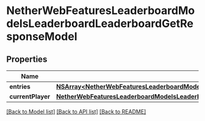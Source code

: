 # NetherWebFeaturesLeaderboardModelsLeaderboardLeaderboardGetResponseModel

## Properties
Name | Type | Description | Notes
------------ | ------------- | ------------- | -------------
**entries** | [**NSArray&lt;NetherWebFeaturesLeaderboardModelsLeaderboardLeaderboardGetResponseModelLeaderboardEntry&gt;***](NetherWebFeaturesLeaderboardModelsLeaderboardLeaderboardGetResponseModelLeaderboardEntry.md) |  | [optional] 
**currentPlayer** | [**NetherWebFeaturesLeaderboardModelsLeaderboardLeaderboardGetResponseModelLeaderboardEntry***](NetherWebFeaturesLeaderboardModelsLeaderboardLeaderboardGetResponseModelLeaderboardEntry.md) |  | [optional] 

[[Back to Model list]](../README.md#documentation-for-models) [[Back to API list]](../README.md#documentation-for-api-endpoints) [[Back to README]](../README.md)


